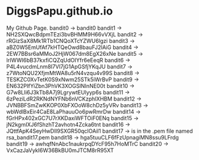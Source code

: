 # DiggsPapu.github.io
My Github Page.
bandit0 -> bandit0
bandit1 -> NH2SXQwcBdpmTEzi3bvBHMM9H66vVXjL
bandit2 -> rRGizSaX8Mk1RTb1CNQoXTcYZWU6lgzi
bandit3 -> aBZ0W5EmUfAf7kHTQeOwd8bauFJ2lAiG
bandit4 -> 2EW7BBsr6aMMoJ2HjW067dm8EgX26xNe
bandit5 -> lrIWWI6bB37kxfiCQZqUdOIYfr6eEeqR
bandit6 -> P4L4vucdmLnm8I7Vl7jG1ApGSfjYKqJU
bandit7 -> z7WtoNQU2XfjmMtWA8u5rN4vzqu4v99S
bandit8 -> TESKZC0XvTetK0S9xNwm25STk5iWrBvP
bandit9 -> EN632PlfYiZbn3PhVK3XOGSlNInNE00t
bandit10 -> G7w8LIi6J3kTb8A7j9LgrywtEUlyyp6s
bandit11 -> 6zPeziLdR2RKNdNYFNb6nVCKzphlXHBM
bandit12 -> JVNBBFSmZwKKOP0XbFXOoW8chDz5yVRv
bandit13 -> wbWdlBxEir4CaE8LaPhauuOo6pwRmrDw
bandit14 -> fGrHPx402xGC7U7rXKDaxiWFTOiF0ENq
bandit15 -> jN2kgmIXJ6fShzhT2avhotn4Zcka6tnt
bandit16 -> JQttfApK4SeyHwDlI9SXGR50qclOAil1
bandit17 -> is in the .pem file named rsa_bandit17.pem
bandit18 -> hga5tuuCLF6fFzUpnagiMN8ssu9LFrdg
bandit19 -> awhqfNnAbc1naukrpqDYcF95h7HoMTrC
bandit20 -> VxCazJaVykI6W36BkBU0mJTCM8rR95XT
